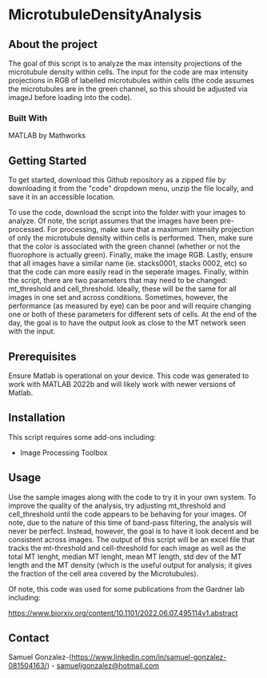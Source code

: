 # MicrotubuleDensityAnalysis
## About the project
The goal of this script is to analyze the max intensity projections of the microtubule density within cells. The input for the code are max intensity projections in RGB of labelled microtubules within cells (the code assumes the microtubules are in the green channel, so this should be adjusted via imageJ before loading into the code). 


### Built With
MATLAB by Mathworks

## Getting Started

To get started, download this Github repository as a zipped file by downloading it from the "code" dropdown menu, unzip the file locally, and save it in an accessible location.  

To use the code, download the script into the folder with your images to analyze. Of note, the script assumes that the images have been pre-processed. For processing, make sure that a maximum intensity projection of only the microtubule density within cells is performed. Then, make sure that the color is associated with the green channel (whether or not the fluorophore is actually green). Finally, make the image RGB. Lastly, ensure that all images have a similar name (ie. stacks0001, stacks 0002, etc) so that the code can more easily read in the seperate images. Finally, within the script, there are two parameters that may need to be changed: mt_threshold and cell_threshold. Ideally, these will be the same for all images in one set and across conditions. Sometimes, however, the performance (as measured by eye) can be poor and will require changing one or both of these parameters for different sets of cells. At the end of the day, the goal is to have the output look as close to the MT network seen with the input. 

## Prerequisites

Ensure Matlab is operational on your device. This code was generated to work with MATLAB 2022b and will likely work with newer versions of Matlab.

## Installation

This script requires some add-ons including: 
- Image Processing Toolbox


## Usage

Use the sample images along with the code to try it in your own system. To improve the quality of the analysis, try adjusting mt_threshold and cell_threshold until the code appears to be behaving for your images. Of note, due to the nature of this time of band-pass filtering, the analysis will never be perfect. Instead, however, the goal is to have it look decent and be consistent across images. The output of this script will be an excel file that tracks the mt-threshold and cell-threshold for each image as well as the total MT lenght, median MT lenght, mean MT length, std dev of the MT length and the MT density (which is the useful output for analysis; it gives the fraction of the cell area covered by the Microtubules). 

Of note, this code was used for some publications from the Gardner lab including: 

https://www.biorxiv.org/content/10.1101/2022.06.07.495114v1.abstract 




## Contact

Samuel Gonzalez-(https://www.linkedin.com/in/samuel-gonzalez-081504163/) - samueljgonzalez@hotmail.com


